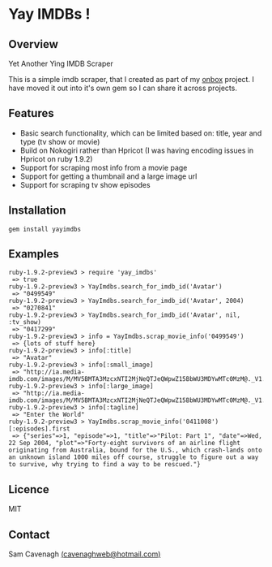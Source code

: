 # Yay IMDBs !

Overview
--------
Yet Another Ying IMDB Scraper

This is a simple imdb scraper, that I created as part of my [onbox](http://github.com/o-sam-o/onbox) project.  I have moved it out into it's own gem so I can share it across projects.

Features
--------
 * Basic search functionality, which can be limited based on: title, year and type (tv show or movie)
 * Build on Nokogiri rather than Hpricot (I was having encoding issues in Hpricot on ruby 1.9.2)
 * Support for scraping most info from a movie page
 * Support for getting a thumbnail and a large image url
 * Support for scraping tv show episodes

Installation
------------

	gem install yayimdbs

Examples
--------

	ruby-1.9.2-preview3 > require 'yay_imdbs'
	 => true 
	ruby-1.9.2-preview3 > YayImdbs.search_for_imdb_id('Avatar')
	 => "0499549" 
	ruby-1.9.2-preview3 > YayImdbs.search_for_imdb_id('Avatar', 2004)
	 => "0270841" 
	ruby-1.9.2-preview3 > YayImdbs.search_for_imdb_id('Avatar', nil, :tv_show)
	 => "0417299" 
	ruby-1.9.2-preview3 > info = YayImdbs.scrap_movie_info('0499549')
	 => {lots of stuff here}
	ruby-1.9.2-preview3 > info[:title]
	 => "Avatar" 
	ruby-1.9.2-preview3 > info[:small_image]
	 => "http://ia.media-imdb.com/images/M/MV5BMTA3MzcxNTI2MjNeQTJeQWpwZ15BbWU3MDYwMTc0MzM@._V1._SX100_SY122_.jpg" 
	ruby-1.9.2-preview3 > info[:large_image]
	 => "http://ia.media-imdb.com/images/M/MV5BMTA3MzcxNTI2MjNeQTJeQWpwZ15BbWU3MDYwMTc0MzM@._V1._SX488_SY595_.jpg" 
	ruby-1.9.2-preview3 > info[:tagline]
	 => "Enter the World"
	ruby-1.9.2-preview3 > YayImdbs.scrap_movie_info('0411008')[:episodes].first
	 => {"series"=>1, "episode"=>1, "title"=>"Pilot: Part 1", "date"=>Wed, 22 Sep 2004, "plot"=>"Forty-eight survivors of an airline flight originating from Australia, bound for the U.S., which crash-lands onto an unknown island 1000 miles off course, struggle to figure out a way to survive, why trying to find a way to be rescued."}
	
Licence
-------
MIT

Contact
-------
Sam Cavenagh [(cavenaghweb@hotmail.com)](mailto:cavenaghweb@hotmail.com)
